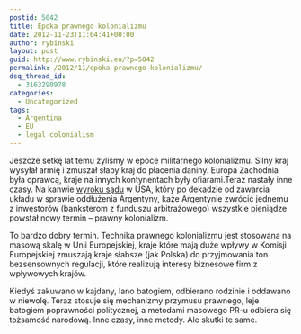 ```yaml
---
postid: 5042
title: Epoka prawnego kolonializmu
date: 2012-11-23T11:04:41+00:00
author: rybinski
layout: post
guid: http://www.rybinski.eu/?p=5042
permalink: /2012/11/epoka-prawnego-kolonializmu/
dsq_thread_id:
  - 3163290978
categories:
  - Uncategorized
tags:
  - Argentina
  - EU
  - legal colonialism
---
```

Jeszcze setkę lat temu żyliśmy w epoce militarnego kolonializmu. Silny kraj wysyłał armię i zmuszał słaby kraj do płacenia daniny. Europa Zachodnia była oprawcą, kraje na innych kontynentach były ofiarami.Teraz nastały inne czasy. Na kanwie [wyroku sądu](http://www.ft.com/intl/cms/s/0/2b1eb9f0-34d0-11e2-8986-00144feabdc0.html#axzz2D27Tcy9O) w USA, który po dekadzie od zawarcia układu w sprawie oddłużenia Argentyny, każe Argentynie zwrócić jednemu z inwestorów (banksterom z funduszu arbitrażowego) wszystkie pieniądze powstał nowy termin – prawny kolonializm.

To bardzo dobry termin. Technika prawnego kolonializmu jest stosowana na masową skalę w Unii Europejskiej, kraje które mają duże wpływy w Komisji Europejskiej zmuszają kraje słabsze (jak Polska) do przyjmowania ton bezsensownych regulacji, które realizują interesy biznesowe firm z wpływowych krajów.

Kiedyś zakuwano w kajdany, lano batogiem, odbierano rodzinie i oddawano w niewolę. Teraz stosuje się mechanizmy przymusu prawnego, leje batogiem poprawności politycznej, a metodami masowego PR-u odbiera się tożsamość narodową. Inne czasy, inne metody. Ale skutki te same.

